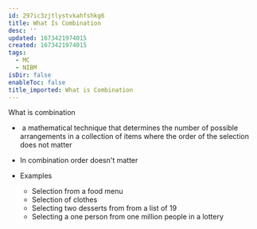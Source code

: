 ```yaml
---
id: 297ic3zjtlystvkahfshkg6
title: What Is Combination
desc: ''
updated: 1673421974015
created: 1673421974015
tags:
  - MC
  - NIBM
isDir: false
enableToc: false
title_imported: What is Combination
---
```


What is combination

-  a mathematical technique that determines the number of possible arrangements in a collection of items where the order of the selection does not matter 

- In combination order doesn't matter 

- Examples 
	- Selection from a food menu
	- Selection of clothes 
	- Selecting two desserts from from a list of 19
	- Selecting a one person from one million people in a lottery 